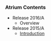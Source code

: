 ### Atrium Contents
* Release 2016/A
    + Overview
* Release 2015/A
    + [Introduction](https://github.com/onfsdn/atrium-docs/wiki/Introduction)
    
